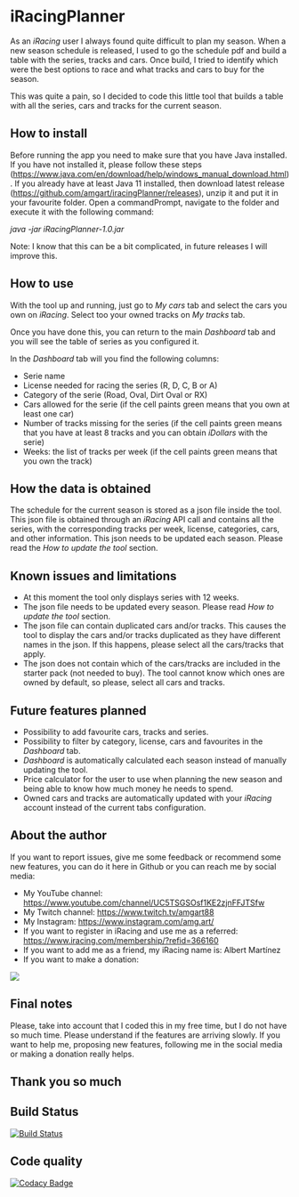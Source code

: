 # iRacingPlanner
As an *iRacing* user I always found quite difficult to plan my season. When a new season schedule is released, 
I used to go the schedule pdf and build a table with the series, tracks and cars. Once build, I tried to identify
which were the best options to race and what tracks and cars to buy for the season.

This was quite a pain, so I decided to code this little tool that builds a table with all the series, cars and
tracks for the current season.

## How to install
Before running the app you need to make sure that you have Java installed. If you have not installed it, please
follow these steps (https://www.java.com/en/download/help/windows_manual_download.html).
If you already have at least Java 11 installed, then download latest release 
(https://github.com/amgart/iracingPlanner/releases), unzip it and put it in your favourite folder.
Open a commandPrompt, navigate to the folder and execute it with the following command:

*java -jar iRacingPlanner-1.0.jar* 

Note: I know that this can be a bit complicated, in future releases I will improve this.

## How to use
With the tool up and running, just go to *My cars* tab and select the cars you own on *iRacing*. 
Select too your owned tracks on *My tracks* tab.

Once you have done this, you can return to the main *Dashboard* tab and you will see the table of series 
as you configured it.

In the *Dashboard* tab will you find the following columns:
*   Serie name
*   License needed for racing the series (R, D, C, B or A)
*   Category of the serie (Road, Oval, Dirt Oval or RX)
*   Cars allowed for the serie (if the cell paints green means that you own at least one car)
*   Number of tracks missing for the series (if the cell paints green means that you have at least 8 tracks and you can obtain *iDollars* with the serie)
*   Weeks: the list of tracks per week (if the cell paints green means that you own the track)

## How the data is obtained
The schedule for the current season is stored as a json file inside the tool. This json file is obtained through
an *iRacing* API call and contains all the series, with the corresponding tracks per week, license, categories, 
cars, and other information. This json needs to be updated each season. Please read the 
*How to update the tool* section.

## Known issues and limitations
*   At this moment the tool only displays series with 12 weeks.
*   The json file needs to be updated every season. Please read *How to update the tool* section.
*   The json file can contain duplicated cars and/or tracks. This causes the tool to display the cars and/or tracks duplicated as they have different names in the json. If this happens, please select all the cars/tracks that apply.
*   The json does not contain which of the cars/tracks are included in the starter pack (not needed to buy). The tool cannot know which ones are owned by default, so please, select all cars and tracks.

## Future features planned
*   Possibility to add favourite cars, tracks and series.
*   Possibility to filter by category, license, cars and favourites in the *Dashboard* tab.
*   *Dashboard* is automatically calculated each season instead of manually updating the tool.
*   Price calculator for the user to use when planning the new season and being able to know how much money he needs to spend.
*   Owned cars and tracks are automatically updated with your *iRacing* account instead of the current tabs configuration.

## About the author
If you want to report issues, give me some feedback or recommend some new features, you can do it here in
Github or you can reach me by social media:

*   My YouTube channel: https://www.youtube.com/channel/UC5TSGSOsf1KE2zjnFFJTSfw
*   My Twitch channel: https://www.twitch.tv/amgart88
*   My Instagram: https://www.instagram.com/amg.art/
*   If you want to register in iRacing and use me as a referred: https://www.iracing.com/membership/?refid=366160
*   If you want to add me as a friend, my iRacing name is: Albert Martínez
*   If you want to make a donation:

[![](https://www.paypalobjects.com/es_ES/ES/i/btn/btn_donate_LG.gif)](https://www.paypal.com/cgi-bin/webscr?cmd=_s-xclick&hosted_button_id=WBC5FZRDZHMSE)

## Final notes
Please, take into account that I coded this in my free time, but I do not have so much time. Please understand
if the features are arriving slowly. 
If you want to help me, proposing new features, following me in the social media or making a donation 
really helps.

## Thank you so much

## Build Status
[![Build Status](https://travis-ci.com/amgart/iracingPlanner.svg?token=fxGz683x8EKy5r4BMBoM&branch=develop)](https://travis-ci.com/amgart/iracingPlanner)

## Code quality
[![Codacy Badge](https://app.codacy.com/project/badge/Grade/c2a6545e7f60442baca49e0d551d29a1)](https://www.codacy.com/gh/amgart/iracingPlanner/dashboard?utm_source=github.com&amp;utm_medium=referral&amp;utm_content=amgart/iracingPlanner&amp;utm_campaign=Badge_Grade)
